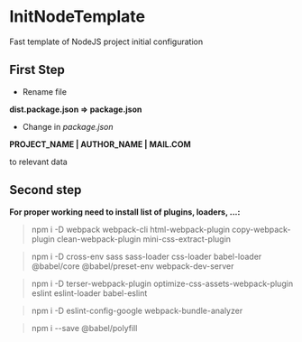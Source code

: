 # InitNodeTemplate
Fast template of NodeJS project initial configuration

## First Step
* Rename file

__dist.package.json => package.json__

* Change in _package.json_

__PROJECT_NAME | AUTHOR_NAME | MAIL.COM__ 

to relevant data


## Second step
__For proper working need to install list of plugins, loaders, ...:__

>npm i -D webpack webpack-cli html-webpack-plugin copy-webpack-plugin clean-webpack-plugin mini-css-extract-plugin

>npm i -D cross-env sass sass-loader css-loader babel-loader @babel/core @babel/preset-env webpack-dev-server

>npm i -D terser-webpack-plugin optimize-css-assets-webpack-plugin eslint eslint-loader babel-eslint

>npm i -D eslint-config-google webpack-bundle-analyzer

>npm i --save @babel/polyfill

